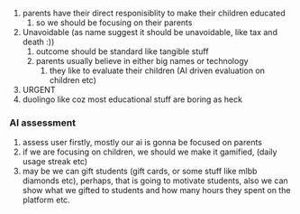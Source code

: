 1. parents have their direct responisiblity to make their children educated
	1. so we should be focusing on their parents
2. Unavoidable (as name suggest it should be unavoidable, like tax and death :))
	1. outcome should be standard like tangible stuff
	2. parents usually believe in either big names or technology
		1. they like to evaluate their children (AI driven evaluation on children etc)
3. URGENT
4. duolingo like coz most educational stuff are boring as heck
### AI assessment
1. assess user firstly, mostly our ai is gonna be focused on parents
2. if we are focusing on children, we should we make it gamified, (daily usage streak etc)
3. may be we can gift students (gift cards, or some stuff like mlbb diamonds etc), perhaps, that is going to motivate students, also we can show what we gifted to students and how many hours they spent on the platform etc.